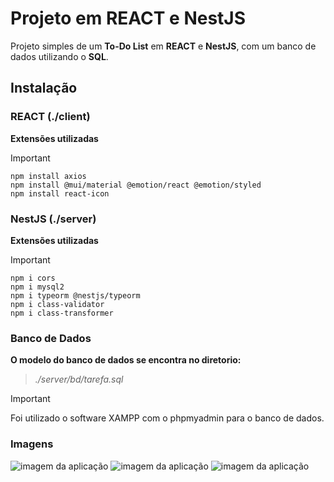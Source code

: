 # Projeto em REACT e NestJS

Projeto simples de um **To-Do List** em **REACT** e **NestJS**, com um banco de dados utilizando o **SQL**.

## Instalação

### REACT (./client)
**Extensões utilizadas**
> [!IMPORTANT]
> ```
> npm install axios
> npm install @mui/material @emotion/react @emotion/styled
> npm install react-icon
> ```

### NestJS (./server)
**Extensões utilizadas**
> [!IMPORTANT]
> ```
> npm i cors
> npm i mysql2
> npm i typeorm @nestjs/typeorm
> npm i class-validator
> npm i class-transformer
> ```

### Banco de Dados 
**O modelo do banco de dados se encontra no diretorio:**
>*./server/bd/tarefa.sql*

> [!IMPORTANT]
> Foi utilizado o software XAMPP com o phpmyadmin para o banco de dados.

### Imagens
![imagem da aplicação](https://github.com/Andds2/to-do-list/assets/154924012/a9f1e7db-014e-4000-a1f5-a2a2ea29fbf1)
![imagem da aplicação](https://github.com/Andds2/to-do-list/assets/154924012/fbc82358-aa6c-47cb-8462-2ef0fd66e043)
![imagem da aplicação](https://github.com/Andds2/to-do-list/assets/154924012/e8d60ffc-74f3-4851-a068-f77a5a2ce12f)



